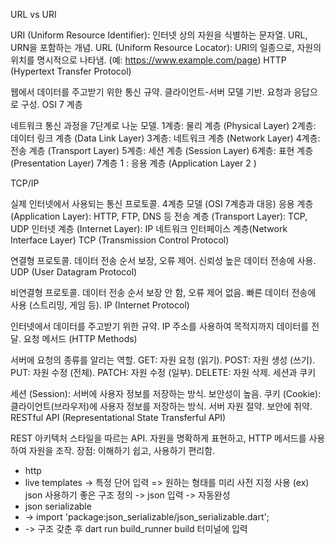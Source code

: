 URL vs URI

URI (Uniform Resource Identifier): 인터넷 상의 자원을 식별하는 문자열. URL, URN을 포함하는 개념.
URL (Uniform Resource Locator): URI의 일종으로, 자원의 위치를 명시적으로 나타냄. (예: https://www.example.com/page)
HTTP (Hypertext Transfer Protocol)

웹에서 데이터를 주고받기 위한 통신 규약.
클라이언트-서버 모델 기반.
요청과 응답으로 구성.
OSI 7 계층

네트워크 통신 과정을 7단계로 나눈 모델.
1계층: 물리 계층 (Physical Layer)
2계층: 데이터 링크 계층 (Data Link Layer)
3계층: 네트워크 계층 (Network Layer)
4계층: 전송 계층 (Transport Layer)
5계층: 세션 계층 (Session Layer)
6계층: 표현 계층 (Presentation Layer)
7계층 1 : 응용 계층 (Application Layer 2 )   

TCP/IP

실제 인터넷에서 사용되는 통신 프로토콜.
4계층 모델 (OSI 7계층과 대응)
응용 계층 (Application Layer): HTTP, FTP, DNS 등
전송 계층 (Transport Layer): TCP, UDP
인터넷 계층 (Internet Layer): IP
네트워크 인터페이스 계층(Network Interface Layer)
TCP (Transmission Control Protocol)

연결형 프로토콜.
데이터 전송 순서 보장, 오류 제어.
신뢰성 높은 데이터 전송에 사용.
UDP (User Datagram Protocol)

비연결형 프로토콜.
데이터 전송 순서 보장 안 함, 오류 제어 없음.
빠른 데이터 전송에 사용 (스트리밍, 게임 등).
IP (Internet Protocol)

인터넷에서 데이터를 주고받기 위한 규약.
IP 주소를 사용하여 목적지까지 데이터를 전달.
요청 메서드 (HTTP Methods)

서버에 요청의 종류를 알리는 역할.
GET: 자원 요청 (읽기).
POST: 자원 생성 (쓰기).
PUT: 자원 수정 (전체).
PATCH: 자원 수정 (일부).
DELETE: 자원 삭제.
세션과 쿠키

세션 (Session): 서버에 사용자 정보를 저장하는 방식.
보안성이 높음.
쿠키 (Cookie): 클라이언트(브라우저)에 사용자 정보를 저장하는 방식.
서버 자원 절약.
보안에 취약.
RESTful API (Representational State Transferful API)

REST 아키텍처 스타일을 따르는 API.
자원을 명확하게 표현하고, HTTP 메서드를 사용하여 자원을 조작.
장점: 이해하기 쉽고, 사용하기 편리함.

* http
* live templates -> 특정 단어 입력 => 원하는 형태를 미리 사전 지정 사용 (ex) json 사용하기 좋은 구조 정의 -> json 입력 -> 자동완성
* json serializable 
* -> import 'package:json_serializable/json_serializable.dart';
* -> 구조 갖춘 후 dart run build_runner build 터미널에 입력